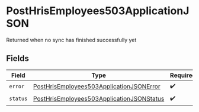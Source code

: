 # PostHrisEmployees503ApplicationJSON

Returned when no sync has finished successfully yet


## Fields

| Field                                                                                                             | Type                                                                                                              | Required                                                                                                          | Description                                                                                                       |
| ----------------------------------------------------------------------------------------------------------------- | ----------------------------------------------------------------------------------------------------------------- | ----------------------------------------------------------------------------------------------------------------- | ----------------------------------------------------------------------------------------------------------------- |
| `error`                                                                                                           | [PostHrisEmployees503ApplicationJSONError](../../models/operations/posthrisemployees503applicationjsonerror.md)   | :heavy_check_mark:                                                                                                | N/A                                                                                                               |
| `status`                                                                                                          | [PostHrisEmployees503ApplicationJSONStatus](../../models/operations/posthrisemployees503applicationjsonstatus.md) | :heavy_check_mark:                                                                                                | N/A                                                                                                               |